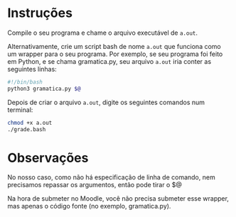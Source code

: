 Instruções
==========

Compile o seu programa e chame o arquivo executável de `a.out`.

Alternativamente, crie um script bash de nome `a.out` que funciona como um wrapper para o seu programa. Por exemplo, se seu programa foi feito em Python, e se chama gramatica.py, seu arquivo `a.out` iria conter as seguintes linhas:

```bash
#!/bin/bash
python3 gramatica.py $@
```

Depois de criar o arquivo `a.out`, digite os seguintes comandos num terminal:

```bash
chmod +x a.out
./grade.bash
```



Observações
===========

No nosso caso, como não há especificação de linha de comando, nem precisamos repassar os argumentos, então pode tirar o $@

Na hora de submeter no Moodle, você não precisa submeter esse wrapper, mas apenas o código fonte (no exemplo, gramatica.py).

